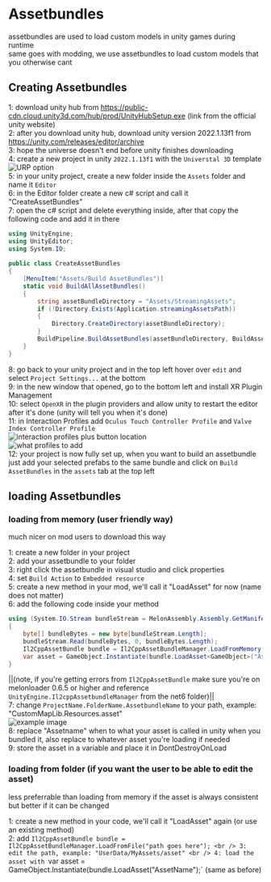 # Assetbundles
assetbundles are used to load custom models in unity games during runtime <br />
same goes with modding, we use assetbundles to load custom models that you otherwise cant

## Creating Assetbundles

1: download unity hub from https://public-cdn.cloud.unity3d.com/hub/prod/UnityHubSetup.exe (link from the official unity website) <br />
2: after you download unity hub, download unity version 2022.1.13f1 from https://unity.com/releases/editor/archive <br />
3: hope the universe doesn't end before unity finishes downloading <br />
4: create a new project in unity `2022.1.13f1` with the `Universtal 3D` template <br />
![URP option](https://imgur.com/rzWlMkS.png) <br />
5: in your unity project, create a new folder inside the `Assets` folder and name it `Editor` <br />
6: in the Editor folder create a new c# script and call it "CreateAssetBundles" <br />
7: open the c# script and delete everything inside, after that copy the following code and add it in there <br />
```cs
using UnityEngine;
using UnityEditor;
using System.IO;
 
public class CreateAssetBundles
{
    [MenuItem("Assets/Build AssetBundles")]
    static void BuildAllAssetBundles()
    {
        string assetBundleDirectory = "Assets/StreamingAssets";
        if (!Directory.Exists(Application.streamingAssetsPath))
        {
            Directory.CreateDirectory(assetBundleDirectory);
        }
        BuildPipeline.BuildAssetBundles(assetBundleDirectory, BuildAssetBundleOptions.None, EditorUserBuildSettings.activeBuildTarget);
    }
}
```
8: go back to your unity project and in the top left hover over `edit` and select `Project Settings...` at the bottom <br />
9: in the new window that opened, go to the bottom left and install XR Plugin Management <br />
10: select `OpenXR` in the plugin providers and allow unity to restart the editor after it's done (unity will tell you when it's done) <br />
11: in Interaction Profiles add `Oculus Touch Controller Profile` and `Valve Index Controller Profile` <br />
![interaction profiles plus button location](https://imgur.com/dBjauSy.png) <br />
![what profiles to add](https://imgur.com/YYGPIgH.png) <br />
12: your project is now fully set up, when you want to build an assetbundle just add your selected prefabs to the same bundle and click on `Build AssetBundles` in the `assets` tab at the top left <br />


## loading Assetbundles

### loading from memory (user friendly way)
much nicer on mod users to download this way

1: create a new folder in your project <br />
2: add your assetbundle to your folder <br />
3: right click the assetbundle in visual studio and click properties <br />
4: set `Build Action` to `Embedded resource` <br />
5: create a new method in your mod, we'll call it "LoadAsset" for now (name does not matter) <br />
6: add the following code inside your method <br />
```cs
using (System.IO.Stream bundleStream = MelonAssembly.Assembly.GetManifestResourceStream("ProjectName.FolderName.AssetbundleName"))
{
    byte[] bundleBytes = new byte[bundleStream.Length];
    bundleStream.Read(bundleBytes, 0, bundleBytes.Length);
    Il2CppAssetBundle bundle = Il2CppAssetBundleManager.LoadFromMemory(bundleBytes);
    var asset = GameObject.Instantiate(bundle.LoadAsset<GameObject>("AssetName");
}
```
||(note, if you're getting errors from `Il2CppAssetBundle` make sure you're on melonloader 0.6.5 or higher and reference `UnityEngine.Il2cppAssetbundleManager` from the net6 folder)|| <br />
7: change `ProjectName.FolderName.AssetbundleName` to your path, example: "CustomMapLib.Resources.asset" <br />
![example image](https://imgur.com/Q0D0GYE.png) <br />
8: replace "Assetname" when to what your asset is called in unity when you bundled it, also replace <GameObject> to whatever asset you're loading if needed <br />
9: store the asset in a variable and place it in DontDestroyOnLoad <br />


### loading from folder (if you want the user to be able to edit the asset)
less preferrable than loading from memory if the asset is always consistent but better if it can be changed

1: create a new method in your code, we'll call it "LoadAsset" again (or use an existing method) <br />
2: add `Il2CppAssetBundle bundle = Il2CppAssetBundleManager.LoadFromFile("path goes here"); <br />
3: edit the path, example: "UserData/MyAssets/asset" <br />
4: load the asset with `var asset = GameObject.Instantiate(bundle.LoadAsset<GameObject>("AssetName");` (same as before) <br />